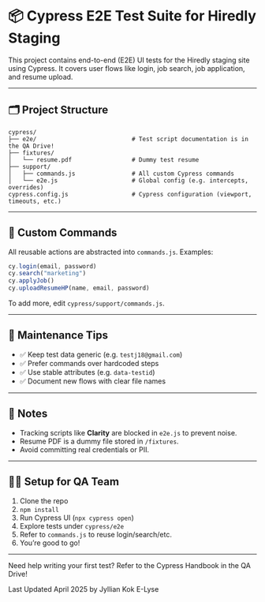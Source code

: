 # 📦 Cypress E2E Test Suite for Hiredly Staging

This project contains end-to-end (E2E) UI tests for the Hiredly staging site using Cypress. It covers user flows like login, job search, job application, and resume upload.

---

## 🗂 Project Structure

```
cypress/
├── e2e/                           # Test script documentation is in the QA Drive!
├── fixtures/
│   └── resume.pdf                 # Dummy test resume
├── support/
│   ├── commands.js                # All custom Cypress commands
│   └── e2e.js                     # Global config (e.g. intercepts, overrides)
cypress.config.js                  # Cypress configuration (viewport, timeouts, etc.)
```

---

## 🧠 Custom Commands

All reusable actions are abstracted into `commands.js`. Examples:

```js
cy.login(email, password)
cy.search("marketing")
cy.applyJob()
cy.uploadResumeHP(name, email, password)
```

To add more, edit `cypress/support/commands.js`.

---

## 🧹 Maintenance Tips

- ✅ Keep test data generic (e.g. `testj18@gmail.com`)
- ✅ Prefer commands over hardcoded steps
- ✅ Use stable attributes (e.g. `data-testid`)
- ✅ Document new flows with clear file names

---

## 📎 Notes

- Tracking scripts like **Clarity** are blocked in `e2e.js` to prevent noise.
- Resume PDF is a dummy file stored in `/fixtures`.
- Avoid committing real credentials or PII.

---

## 👩‍💻 Setup for QA Team

1. Clone the repo
2. `npm install`
3. Run Cypress UI (`npx cypress open`)
4. Explore tests under `cypress/e2e`
5. Refer to `commands.js` to reuse login/search/etc.
6. You’re good to go!

---

Need help writing your first test? Refer to the Cypress Handbook in the QA Drive! 

Last Updated April 2025 by Jyllian Kok E-Lyse
